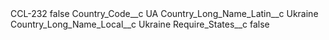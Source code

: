 <?xml version="1.0" encoding="UTF-8"?>
<CustomMetadata xmlns="http://soap.sforce.com/2006/04/metadata" xmlns:xsi="http://www.w3.org/2001/XMLSchema-instance" xmlns:xsd="http://www.w3.org/2001/XMLSchema">
    <label>CCL-232</label>
    <protected>false</protected>
    <values>
        <field>Country_Code__c</field>
        <value xsi:type="xsd:string">UA</value>
    </values>
    <values>
        <field>Country_Long_Name_Latin__c</field>
        <value xsi:type="xsd:string">Ukraine</value>
    </values>
    <values>
        <field>Country_Long_Name_Local__c</field>
        <value xsi:type="xsd:string">Ukraine</value>
    </values>
    <values>
        <field>Require_States__c</field>
        <value xsi:type="xsd:boolean">false</value>
    </values>
</CustomMetadata>

